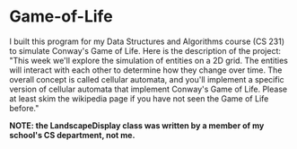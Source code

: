 # Game-of-Life
I built this program for my Data Structures and Algorithms course (CS 231) to simulate Conway's Game of Life. Here is the description of the project: "This week we'll explore the simulation of entities on a 2D grid. The entities will interact with each other to determine how they change over time. The overall concept is called cellular automata, and you'll implement a specific version of cellular automata that implement Conway's Game of Life. Please at least skim the wikipedia page if you have not seen the Game of Life before." 

**NOTE: the LandscapeDisplay class was written by a member of my school's CS department, not me.**
